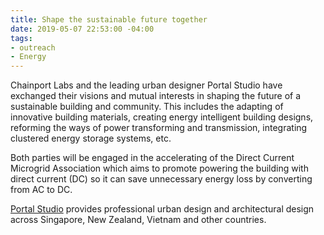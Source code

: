 ```yaml
---
title: Shape the sustainable future together
date: 2019-05-07 22:53:00 -04:00
tags:
- outreach
- Energy
---
```


Chainport Labs and the leading urban designer Portal Studio have exchanged their visions and mutual interests in shaping the future of a sustainable building and community. This includes the adapting of innovative building materials, creating energy intelligent building designs, reforming the ways of power transforming and transmission, integrating clustered energy storage systems, etc.

Both parties will be engaged in the accelerating of the Direct Current Microgrid Association which aims to promote powering the building with direct current (DC) so it can save unnecessary energy loss by converting from AC to DC.

[Portal Studio](https://www.portalstudio.co.nz/) provides professional urban design and architectural design across Singapore, New Zealand, Vietnam and other countries.